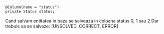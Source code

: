     @Column(name = "status")
    private Status status;

Cand salvam entitatea in baza se salveaza in coloana status 0, 1 sau 2
Dar trebuie sa se salveze: [UNSOLVED, CORRECT, ERROR]
